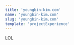 ```yaml
---
title: 'youngbin-kim.com'
name: 'youngbin-kim.com'
slug: 'youngbin-kim.com'
template: 'projectExperience'
---
```

LOL
